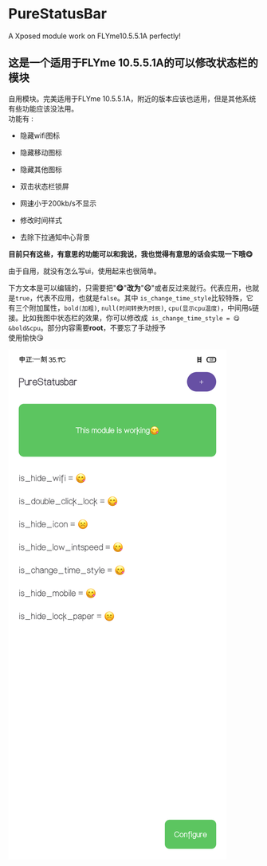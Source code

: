 # PureStatusBar
A Xposed module work on FLYme10.5.5.1A perfectly!

## 这是一个适用于FLYme 10.5.5.1A的可以修改状态栏的模块

自用模块。完美适用于FLYme 10.5.5.1A，附近的版本应该也适用，但是其他系统有些功能应该没法用。  
功能有 :

+ 隐藏wifi图标

+ 隐藏移动图标

+ 隐藏其他图标

+ 双击状态栏锁屏

+ 网速小于200kb/s不显示

+ 修改时间样式

+ 去除下拉通知中心背景

**目前只有这些，有意思的功能可以和我说，我也觉得有意思的话会实现一下哦😋**


由于自用，就没有怎么写ui，使用起来也很简单。

下方文本是可以编辑的，只需要把"**😋**"**改为**"**☹️**"或者反过来就行。代表应用，也就是`true`，代表不应用，也就是`false`。其中 `is_change_time_style`比较特殊，它有三个附加属性，`bold(加粗)`, `null(时间转换为时辰)`, `cpu(显示cpu温度)`，中间用`&`链接。比如我图中状态栏的效果，你可以修改成` is_change_time_style = 😋&bold&cpu`。部分内容需要**root**，不要忘了手动授予  
使用愉快😘



![](./show.png)
